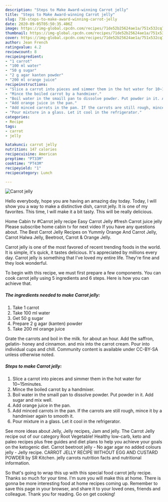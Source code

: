 ```yaml
---
description: "Steps to Make Award-winning Carrot jelly"
title: "Steps to Make Award-winning Carrot jelly"
slug: 738-steps-to-make-award-winning-carrot-jelly
date: 2020-09-05T05:50:35.406Z
image: https://img-global.cpcdn.com/recipes/71de52b25624ae1a/751x532cq70/carrot-jelly-recipe-main-photo.jpg
thumbnail: https://img-global.cpcdn.com/recipes/71de52b25624ae1a/751x532cq70/carrot-jelly-recipe-main-photo.jpg
cover: https://img-global.cpcdn.com/recipes/71de52b25624ae1a/751x532cq70/carrot-jelly-recipe-main-photo.jpg
author: Jean French
ratingvalue: 4.2
reviewcount: 8
recipeingredient:
- "1 carrot"
- "100 ml water"
- "50 g sugar"
- "2 g agar kanten powder"
- "200 ml orange juice"
recipeinstructions:
- "Slice a carrot into pieces and simmer them in the hot water for 10~15minutes."
- "Mince the boiled carrot by a handmixer."
- "Boil water in the smaill pan to dissolve powder. Put powder in it. Add sugar and mix well."
- "Add orange juice in the pan."
- "Add minced carrots in the pan. If the carrots are still rough, mince it by a handmixer again to smooth it."
- "Pour mixture in a glass. Let it cool in the refrigerator."
categories:
- Recipe
tags:
- carrot
- jelly

katakunci: carrot jelly 
nutrition: 147 calories
recipecuisine: American
preptime: "PT33M"
cooktime: "PT43M"
recipeyield: "1"
recipecategory: Lunch

---
```



![Carrot jelly](https://img-global.cpcdn.com/recipes/71de52b25624ae1a/751x532cq70/carrot-jelly-recipe-main-photo.jpg)

Hello everybody, hope you are having an amazing day today. Today, I will show you a way to make a distinctive dish, carrot jelly. It is one of my favorites. This time, I will make it a bit tasty. This will be really delicious.

Home Cabin tv #Carrot jelly recipe Easy Carrot Jelly #fresh Carrot juice jelly Please subscribe home cabin tv for next video If you have any questions about. The Best Carrot Jelly Recipes on Yummly Orange And Carrot Jelly, Carrot Halwa Jelly, Beetroot, Carrot &amp; Orange Jelly.

Carrot jelly is one of the most favored of recent trending foods in the world. It is simple, it's quick, it tastes delicious. It's appreciated by millions every day. Carrot jelly is something that I've loved my entire life. They're fine and they look wonderful.


To begin with this recipe, we must first prepare a few components. You can cook carrot jelly using 5 ingredients and 6 steps. Here is how you can achieve that.

<!--inarticleads1-->

##### The ingredients needed to make Carrot jelly:

1. Take 1 carrot
1. Take 100 ml water
1. Get 50 g sugar
1. Prepare 2 g agar (kanten) powder
1. Take 200 ml orange juice


Grate the carrots and boil in the milk. for about an hour. Add the saffron, gelatin- honey and cinnamon. and mix into the carrot cream. Pour into individual cups and chill. Community content is available under CC-BY-SA unless otherwise noted. 

<!--inarticleads2-->

##### Steps to make Carrot jelly:

1. Slice a carrot into pieces and simmer them in the hot water for 10~15minutes.
1. Mince the boiled carrot by a handmixer.
1. Boil water in the smaill pan to dissolve powder. Put powder in it. Add sugar and mix well.
1. Add orange juice in the pan.
1. Add minced carrots in the pan. If the carrots are still rough, mince it by a handmixer again to smooth it.
1. Pour mixture in a glass. Let it cool in the refrigerator.


See more ideas about Jelly, Jelly recipes, Jam and jelly. The Carrot Jelly recipe out of our category Root Vegetable! Healthy low-carb, keto and paleo recipes plus free guides and diet plans to help you achieve your goals on the ketogenic diet. Carrot beetroot jelly - No agar agar no added colours jelly - Jelly recipe. CARROT JELLY RECIPE WITHOUT EGG AND CUSTARD POWDER by SR Kitchen. jelly carrots nutrition facts and nutritional information. 

So that's going to wrap this up with this special food carrot jelly recipe. Thanks so much for your time. I'm sure you will make this at home. There is gonna be more interesting food at home recipes coming up. Remember to save this page in your browser, and share it to your loved ones, friends and colleague. Thank you for reading. Go on get cooking!
